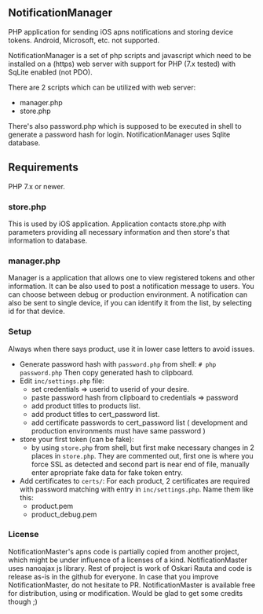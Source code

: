 ## NotificationManager
PHP application for sending iOS apns notifications and storing device tokens.
Android, Microsoft, etc. not supported.

NotificationManager is a set of php scripts and javascript which need to be installed on a (https) web server with support for PHP (7.x tested) with SqLite enabled (not PDO).

There are 2 scripts which can be utilized with web server:
 - manager.php
 - store.php

There's also password.php which is supposed to be executed in shell to generate a password hash for login.
NotificationManager uses Sqlite database. 

## Requirements
PHP 7.x or newer.

### store.php
This is used by iOS application. Application contacts store.php with parameters providing all necessary information and then store's that information to database.

### manager.php
Manager is a application that allows one to view registered tokens and other information. It can be also used to post a notification message to users. You can choose between debug or production environment.
A notification can also be sent to single device, if you can identify it from the list, by selecting id for that device.

### Setup
Always when there says product, use it in lower case letters to avoid issues.

 - Generate password hash with `password.php` from shell:
   ```# php password.php```
   Then copy generated hash to clipboard.
 - Edit `inc/settings.php` file:
   - set credentials => userid to userid of your desire.
   - paste password hash from clipboard to credentials => password
   - add product titles to products list.
   - add product titles to cert_password list.
   - add certificate passwords to cert_password list ( development and production environments must have same password )
 - store your first token (can be fake):
   - by using `store.php` from shell, but first make necessary changes in 2 places in `store.php`. They are commented out, first one is where you force SSL as detected and second part is near end of file, manually enter apropriate fake data for fake token entry.
 - Add certificates to `certs/`:
   For each product, 2 certificates are required with password matching with entry in `inc/settings.php`. Name them like this:
   - product.pem
   - product_debug.pem
   
### License
NotificationMaster's apns code is partially copied from another project, which might be under influence of a licenses of a kind. NotificationMaster uses nanoajax js library. Rest of project is work of Oskari Rauta and code is release as-is in the github for everyone. In case that you improve NotificationMaster, do not hesitate to PR. NotificationMaster is available free for distribution, using or modification. Would be glad to get some credits though ;)
